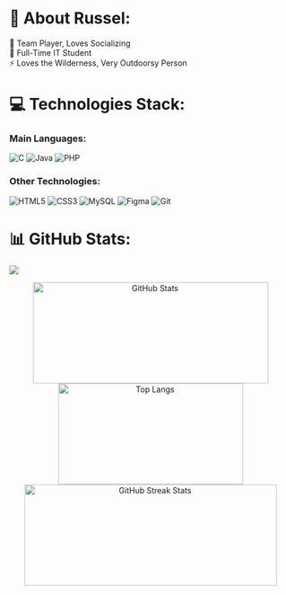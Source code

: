 # 💫 About Russel:
🤝 Team Player, Loves Socializing<br>🌱 Full-Time IT Student<br>⚡ Loves the Wilderness, Very Outdoorsy Person

# 💻 Technologies Stack:
### Main Languages:
![C](https://img.shields.io/badge/c-%2300599C.svg?style=for-the-badge&logo=c&logoColor=white) ![Java](https://img.shields.io/badge/java-%23ED8B00.svg?style=for-the-badge&logo=openjdk&logoColor=white) ![PHP](https://img.shields.io/badge/php-%23777BB4.svg?style=for-the-badge&logo=php&logoColor=white) 
### Other Technologies:
![HTML5](https://img.shields.io/badge/html5-%23E34F26.svg?style=for-the-badge&logo=html5&logoColor=white) ![CSS3](https://img.shields.io/badge/css3-%231572B6.svg?style=for-the-badge&logo=css3&logoColor=white) ![MySQL](https://img.shields.io/badge/mysql-4479A1.svg?style=for-the-badge&logo=mysql&logoColor=white) ![Figma](https://img.shields.io/badge/figma-%23F24E1E.svg?style=for-the-badge&logo=figma&logoColor=white) ![Git](https://img.shields.io/badge/git-%23F05033.svg?style=for-the-badge&logo=git&logoColor=white)

# 📊 GitHub Stats:
[![](https://visitcount.itsvg.in/api?id=kaiofour&icon=5&color=10)](https://visitcount.itsvg.in)
<p align="center">
  <img src="https://github-readme-stats.vercel.app/api?username=kaiofour&theme=dark&hide_border=false&include_all_commits=false&count_private=false" alt="GitHub Stats" width="420" height="180" /> 
  <img src="https://github-readme-stats.vercel.app/api/top-langs/?username=kaiofour&theme=dark&hide_border=false&include_all_commits=false&count_private=false&layout=compact" alt="Top Langs" width="330" height="180" />
  <img src="https://github-readme-streak-stats.herokuapp.com/?user=kaiofour&theme=dark&hide_border=false" alt="GitHub Streak Stats" width="450" height="180" />
</p>
<!-- Proudly created with GPRM ( https://gprm.itsvg.in ) -->
